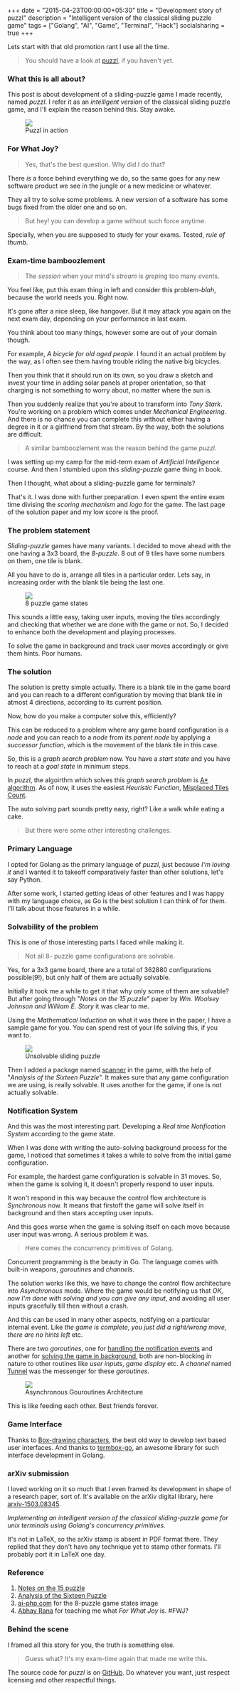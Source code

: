 +++
date = "2015-04-23T00:00:00+05:30"
title = "Development story of puzzl"
description = "Intelligent version of the classical sliding puzzle game"
tags = ["Golang", "AI", "Game", "Terminal", "Hack"]
socialsharing = true
+++

Lets start with that old promotion rant I use all the time.

> You should have a look at [puzzl](https://github.com/pravj/puzzl), if you haven't yet.

### What this is all about?

This post is about development of a sliding-puzzle game I made recently, named *puzzl*. I refer it as an *intelligent version* of the classical sliding puzzle game, and I'll explain the reason behind this. Stay awake.

<figure> <img src="/images/puzzl.gif"> 
	<figcaption>Puzzl in action</figcaption>
</figure>

### For What Joy?

> Yes, that's the best question. Why did I do that?

There *is* a force behind everything we do, so the same goes for any new software product we see in the jungle or a new medicine or whatever.

They all try to solve some problems. A new version of a software has some bugs fixed from the older one and so on.

> But hey! you can develop a game without such force anytime.

Specially, when you are supposed to study for your exams. Tested, *rule of thumb*.

### Exam-time bamboozlement

> The *session* when your mind's *stream* is *grep*ing too many *event*s.

You feel like, put this exam thing in left and consider this problem-*blah*, because the world needs you. Right now.

It's gone after a nice sleep, like hangover. But it may attack you again on the next exam day, depending on your performance in last exam.

You think about too many things, however some are out of your domain though.

For example, *A bicycle for old aged people*. I found it an actual problem by the way, as I often see them having trouble riding the native big bicycles.

Then you think that it should run on its own, so you draw a sketch and invest your time in adding solar panels at proper orientation, so that charging is not something to worry about, no matter where the sun is.

Then you suddenly realize that you're about to transform into *Tony Stark*. You're working on a problem which comes under *Mechanical Engineering*. And there is no chance you can complete this without either having a degree in it or a girlfriend from that stream. By the way, both the solutions are difficult.

> A similar bamboozlement was the reason behind the game *puzzl*.

I was setting up my camp for the mid-term exam of *Artificial Intelligence* course. And then I stumbled upon this *sliding-puzzle* game thing in book.

Then I thought, what about a sliding-puzzle game for terminals?

That's it. I was done with further preparation. I even spent the entire exam time divising the *scoring mechanism* and *logo* for the game. The last page of the solution paper and my low score is the proof.

### The problem statement

*Sliding-puzzle* games have many variants. I decided to move ahead with the one having a 3x3 board, the *8-puzzle*. 8 out of 9 tiles have some numbers on them, one tile is blank.

All you have to do is, arrange all tiles in a particular order. Lets say, in increasing order with the blank tile being the last one.

<figure> <img src="/images/states.jpg"> 
	<figcaption>8 puzzle game states</figcaption>
</figure>

This sounds a little easy, taking user inputs, moving the tiles accordingly and checking that whether we are done with the game or not. So, I decided to enhance both the development and playing processes.

To solve the game in background and track user moves accordingly or give them hints. Poor humans.

### The solution

The solution is pretty simple actually. There is a blank tile in the game board and you can reach to a different configuration by moving that blank tile in atmost 4 directions, according to its current position.

Now, how do you make a computer solve this, efficiently?

This can be reduced to a problem where any game board configuration is a *node* and you can reach to a *node* from its *parent node* by applying a *successor function*, which is the movement of the blank tile in this case.

So, this is a *graph search problem* now. You have a *start state* and you have to reach at a *goal state* in minimum steps.

In *puzzl*, the algoirthm which solves this *graph search problem* is [A* algorithm](http://en.wikipedia.org/wiki/A*_search_algorithm). As of now, it uses the easiest *Heuristic Function*, [Misplaced Tiles Count](http://en.wikipedia.org/wiki/Heuristic_function).

The auto solving part sounds pretty easy, right? Like a walk while eating a cake.

> But there were some other interesting challenges.

### Primary Language

I opted for Golang as the primary language of *puzzl*, just because *I'm loving it* and I wanted it to takeoff comparatively faster than other solutions, let's say Python.

After some work, I started getting ideas of other features and I was happy with my language choice, as Go is the best solution I can think of for them. I'll talk about those features in a while.

### Solvability of the problem

This is one of those interesting parts I faced while making it.

> Not all 8- puzzle game configurations are solvable.

Yes, for a 3x3 game board, there are a total of 362880 configurations possible(9!), but only half of them are actually solvable.

Initially it took me a while to get it that why only some of them are solvable? But after going through "*Notes on the 15 puzzle*" paper by *Wm. Woolsey Johnson and William E. Story* it was clear to me.

Using the *Mathematical Induction* on what it was there in the paper, I have a sample game for you. You can spend rest of your life solving this, if you want to.

<figure> <img src="/images/unsolvable-game.jpg"> 
	<figcaption>Unsolvable sliding puzzle</figcaption>
</figure>

Then I added a package named [scanner](https://github.com/pravj/puzzl/blob/master/scanner/scanner.go) in the game, with the help of "*Analysis of the Sixteen Puzzle*". It makes sure that any game configuration we are using, is really solvable. It uses another for the game, if one is not actually solvable.

### Notification System

And this was the most interesting part. Developing a *Real time Notification System* according to the game state.

When I was done with writing the auto-solving background process for the game, I noticed that sometimes it takes a while to solve from the initial game configuration.

For example, the hardest game configuration is solvable in 31 moves. So, when the game is solving it, it doesn't properly respond to user inputs.

It won't respond in this way because the control flow architecture is *Synchronous* now. It means that firstoff the game will solve itself in background and then stars accepting user inputs.

And this goes worse when the game is solving itself on each move because user input was wrong. A serious problem it was.

> Here comes the concurrency primitives of Golang.

Concurrent programming is the beauty in Go. The language comes with built-in weapons, *goroutines* and *channels*.

The solution works like this, we have to change the control flow architecture into *Asynchronous* mode. Where the game would be notifying us that *OK, now I'm done with solving and you can give any input*, and avoiding all user inputs gracefully till then without a crash.

And this can be used in many other aspects, notifying on a particular internal event. Like *the game is complete*, *you just did a right/wrong move*, *there are no hints left* etc.

There are two *goroutines*, one for [handling the notification events](https://github.com/pravj/puzzl/blob/master/surface/surface.go#L406-L417) and another for [solving the game in background](https://github.com/pravj/puzzl/blob/master/surface/surface.go#L406-L417), both are non-blocking in nature to other routines like *user inputs*, *game display* etc. A *channel* named [Tunnel](https://github.com/pravj/puzzl/blob/master/notification/notification.go#L19) was the messenger for these *goroutines*.

<figure> <img src="/images/architecture.jpg"> 
	<figcaption>Asynchronous Gouroutines Architecture</figcaption>
</figure>

This is like feeding each other. Best friends forever.

### Game Interface

Thanks to [Box-drawing characters](http://en.wikipedia.org/wiki/Box-drawing_character), the best old way to develop text based user interfaces. And thanks to [termbox-go](https://github.com/nsf/termbox-go), an awesome library for such interface development in Golang.

### arXiv submission

I loved working on it so much that I even framed its development in shape of a research paper, sort of. It's available on the arXiv digital library, here [arxiv-1503.08345](http://arxiv.org/abs/1503.08345).

*Implementing an intelligent version of the classical sliding-puzzle game for unix terminals using Golang's concurrency primitives.*

It's not in LaTeX, so the arXiv stamp is absent in PDF format there. They replied that they don't have any technique yet to stamp other formats. I'll probably port it in LaTeX one day.

### Reference

1. [Notes on the 15 puzzle](http://www.jstor.org/stable/pdf/2369492.pdf?acceptTC=true)
2. [Analysis of the Sixteen Puzzle](http://kevingong.com/Math/SixteenPuzzle.html)
3. [ai-php.com](http://ai-php.com/wp-content/uploads/2013/12/AI8pzzle.jpg) for the 8-puzzle game states image
4. [Abhay Rana](https://captnemo.in/) for teaching me what *For What Joy* is. #FWJ?

### Behind the scene

I framed all this story for you, the truth is something else.

> Guess what? It's my exam-time again that made me write this.

The source code for *puzzl* is on [GitHub](https://github.com/pravj/puzzl). Do whatever you want, just respect licensing and other respectful things.
